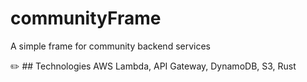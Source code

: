 # communityFrame

A simple frame for community backend services

✏️ ## Technologies
AWS Lambda, API Gateway, DynamoDB, S3, Rust
